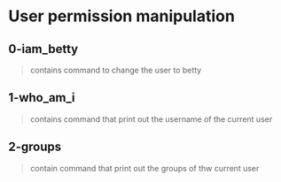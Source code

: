 # User permission manipulation

## 0-iam_betty
> contains command to change the user to betty

## 1-who_am_i
> contains command that print out the username of the current user

## 2-groups
> contain command that print out the groups of thw current user
